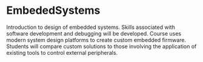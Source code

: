 # EmbededSystems
Introduction to design of embedded systems. Skills associated with software development and debugging will be developed. Course uses modern system design platforms to create custom embedded firmware. Students will compare custom solutions to those involving the application of existing tools to control external peripherals.
